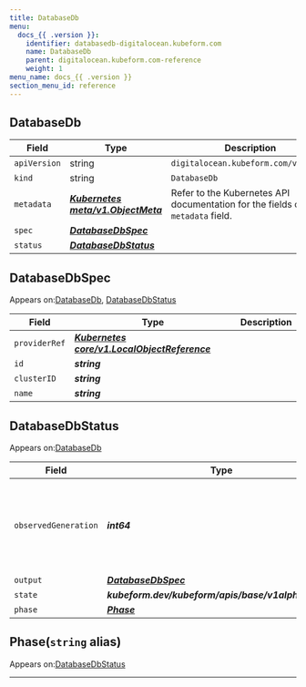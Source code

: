 ```yaml
---
title: DatabaseDb
menu:
  docs_{{ .version }}:
    identifier: databasedb-digitalocean.kubeform.com
    name: DatabaseDb
    parent: digitalocean.kubeform.com-reference
    weight: 1
menu_name: docs_{{ .version }}
section_menu_id: reference
---
```


## DatabaseDb
| Field | Type | Description |
| ------ | ----- | ----------- |
| `apiVersion` | string | `digitalocean.kubeform.com/v1alpha1` |
|    `kind` | string | `DatabaseDb` |
| `metadata` | ***[Kubernetes meta/v1.ObjectMeta](https://v1-18.docs.kubernetes.io/docs/reference/generated/kubernetes-api/v1.18/#objectmeta-v1-meta)***|Refer to the Kubernetes API documentation for the fields of the `metadata` field.|
| `spec` | ***[DatabaseDbSpec](#databasedbspec)***||
| `status` | ***[DatabaseDbStatus](#databasedbstatus)***||
## DatabaseDbSpec

Appears on:[DatabaseDb](#databasedb), [DatabaseDbStatus](#databasedbstatus)

| Field | Type | Description |
| ------ | ----- | ----------- |
| `providerRef` | ***[Kubernetes core/v1.LocalObjectReference](https://v1-18.docs.kubernetes.io/docs/reference/generated/kubernetes-api/v1.18/#localobjectreference-v1-core)***||
| `id` | ***string***||
| `clusterID` | ***string***||
| `name` | ***string***||
## DatabaseDbStatus

Appears on:[DatabaseDb](#databasedb)

| Field | Type | Description |
| ------ | ----- | ----------- |
| `observedGeneration` | ***int64***| ***(Optional)*** Resource generation, which is updated on mutation by the API Server.|
| `output` | ***[DatabaseDbSpec](#databasedbspec)***| ***(Optional)*** |
| `state` | ***kubeform.dev/kubeform/apis/base/v1alpha1.State***| ***(Optional)*** |
| `phase` | ***[Phase](#phase)***| ***(Optional)*** |
## Phase(`string` alias)

Appears on:[DatabaseDbStatus](#databasedbstatus)

---
